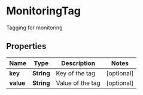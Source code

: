 

# MonitoringTag

Tagging for monitoring
## Properties

Name | Type | Description | Notes
------------ | ------------- | ------------- | -------------
**key** | **String** | Key of the tag |  [optional]
**value** | **String** | Value of the tag |  [optional]



